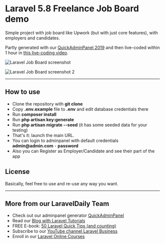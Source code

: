 # Laravel 5.8 Freelance Job Board demo

Simple project with job board like Upwork (but with just core features), with employers and candidates. 

Partly generated with our [QuickAdminPanel 2019](https://2019.quickadminpanel.com) and then live-coded within 1 hour in [this live-coding video](https://www.youtube.com/watch?v=Pi4u1xO8FOw).

![Laravel Job Board screenshot](https://laraveldaily.com/wp-content/uploads/2019/05/Screen-Shot-2019-05-21-at-11.27.33-AM.png)

![Laravel Job Board screenshot 2](https://laraveldaily.com/wp-content/uploads/2019/05/Screen-Shot-2019-05-21-at-11.29.09-AM.png)

---

## How to use

- Clone the repository with __git clone__
- Copy __.env.example__ file to __.env__ and edit database credentials there
- Run __composer install__
- Run __php artisan key:generate__
- Run __php artisan migrate --seed__ (it has some seeded data for your testing)
- That's it: launch the main URL. 
- You can login to adminpanel with default credentials __admin@admin.com__ - __password__
- Also you can Register as Employer/Candidate and see their part of the app

## License

Basically, feel free to use and re-use any way you want.

---

## More from our LaravelDaily Team

- Check out our adminpanel generator [QuickAdminPanel](https:/2019.quickadminpanel.com) 
- Read our [Blog with Laravel Tutorials](https://laraveldaily.com)
- FREE E-book: [50 Laravel Quick Tips (and counting)](https://laraveldaily.com/free-e-book-40-laravel-quick-tips-and-counting/)
- Subscribe to our [YouTube channel Laravel Business](https://www.youtube.com/channel/UCTuplgOBi6tJIlesIboymGA)
- Enroll in our [Laravel Online Courses](https://laraveldaily.teachable.com/)
